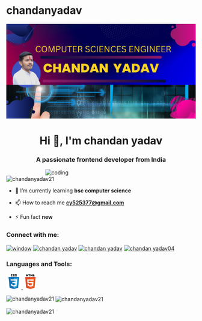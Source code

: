 # chandanyadav
![logo](https://github.com/chandanyadav21/chandan-yadav21/blob/main/Blue%20Pink%20Gradient%20Fashion%20Banner.jpg)
<h1 align="center">Hi 👋, I'm chandan yadav</h1>
<h3 align="center">A passionate frontend developer from India</h3>

<img align="right" alt="coding" width="400" src="https://diggi.co.uk/wp-content/uploads/2020/11/build.png">
<p align="left"> <img src="https://komarev.com/ghpvc/?username=chandanyadav21&label=Profile%20views&color=0e75b6&style=flat" alt="chandanyadav21" /> </p>

- 🌱 I’m currently learning **bsc computer science**

- 📫 How to reach me **cy525377@gmail.com**

- ⚡ Fun fact **new**

<h3 align="left">Connect with me:</h3>
<p align="left">

<a href="https://dev.to/window" target="blank"><img align="center" src="https://raw.githubusercontent.com/rahuldkjain/github-profile-readme-generator/master/src/images/icons/Social/devto.svg" alt="window" height="30" width="40" /></a>
<a href="https://twitter.com/chandan yadav" target="blank"><img align="center" src="https://raw.githubusercontent.com/rahuldkjain/github-profile-readme-generator/master/src/images/icons/Social/twitter.svg" alt="chandan yadav" height="30" width="40" /></a>
<a href="https://linkedin.com/in/chandan yadav" target="blank"><img align="center" src="https://raw.githubusercontent.com/rahuldkjain/github-profile-readme-generator/master/src/images/icons/Social/linked-in-alt.svg" alt="chandan yadav" height="30" width="40" /></a>
<a href="https://instagram.com/chandan yadav04" target="blank"><img align="center" src="https://raw.githubusercontent.com/rahuldkjain/github-profile-readme-generator/master/src/images/icons/Social/instagram.svg" alt="chandan yadav04" height="30" width="40" /></a>
</p>

<h3 align="left">Languages and Tools:</h3>
<p align="left"> <a href="https://www.w3schools.com/css/" target="_blank" rel="noreferrer"> <img src="https://raw.githubusercontent.com/devicons/devicon/master/icons/css3/css3-original-wordmark.svg" alt="css3" width="40" height="40"/> </a> <a href="https://www.w3.org/html/" target="_blank" rel="noreferrer"> <img src="https://raw.githubusercontent.com/devicons/devicon/master/icons/html5/html5-original-wordmark.svg" alt="html5" width="40" height="40"/> </a> </p>
<p><img align="left" src="https://github-readme-stats.vercel.app/api/top-langs?username=chandanyadav21&show_icons=true&locale=en&layout=compact" alt="chandanyadav21" /></p>

<p>&nbsp;<img align="center" src="https://github-readme-stats.vercel.app/api?username=chandanyadav21&show_icons=true&locale=en" alt="chandanyadav21" /></p>

<p><img align="center" src="https://github-readme-streak-stats.herokuapp.com/?user=chandanyadav21&" alt="chandanyadav21" /></p>
